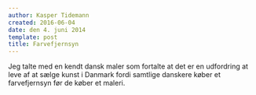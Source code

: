 ```yaml
---
author: Kasper Tidemann
created: 2016-06-04
date: den 4. juni 2014
template: post
title: Farvefjernsyn
---
```


Jeg talte med en kendt dansk maler som fortalte at det er en udfordring at leve af at sælge kunst i Danmark fordi samtlige danskere køber et farvefjernsyn før de køber et maleri.